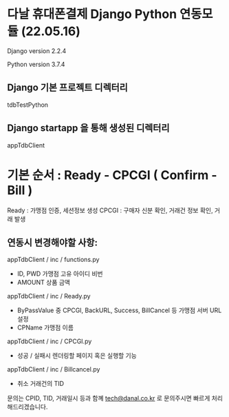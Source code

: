 # 다날 휴대폰결제 Django Python 연동모듈 (22.05.16)

Django version 2.2.4

Python version 3.7.4

## Django 기본 프로젝트 디렉터리
tdbTestPython

## Django startapp 을 통해 생성된 디렉터리
appTdbClient


# 기본 순서 : Ready - CPCGI ( Confirm - Bill )
Ready : 가맹점 인증, 세션정보 생성
CPCGI : 구매자 신분 확인, 거래건 정보 확인, 거래 발생

## 연동시 변경해야할 사항:

appTdbClient / inc / functions.py
 - ID, PWD 가맹점 고유 아이디 비번
 - AMOUNT 상품 금액

appTdbClient / inc / Ready.py
 - ByPassValue 중 CPCGI, BackURL, Success, BillCancel 등 가맹점 서버 URL 설정
 - CPName 가맹점 이름

appTdbClient / inc / CPCGI.py
 - 성공 / 실패시 렌더링할 페이지 혹은 실행할 기능

appTdbClient / inc / Billcancel.py
 - 취소 거래건의 TID


문의는 CPID, TID, 거래일시 등과 함꼐 tech@danal.co.kr 로 문의주시면 빠르게 처리해드리겠습니다.

